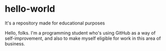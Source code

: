 # hello-world
It's a repository made for educational purposes

Hello, folks. I'm a programming student who's using GitHub as a way of self-improvement, and also to make myself eligible for work in this area of business.
